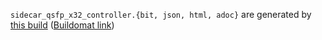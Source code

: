 `sidecar_qsfp_x32_controller.{bit, json, html, adoc}` are generated by
[this build](https://github.com/oxidecomputer/quartz/runs/8606414656)
([Buildomat link](https://buildomat.eng.oxide.computer/wg/0/details/01GE32Q3Z5HVSPJNYW64152S85/Xjw88gtLw8oKOXVdixr02w2QM2EvyS9XRL8an3b7Y76N4JCc/01GE32QC2CJNXPFZ4W903XP95R))